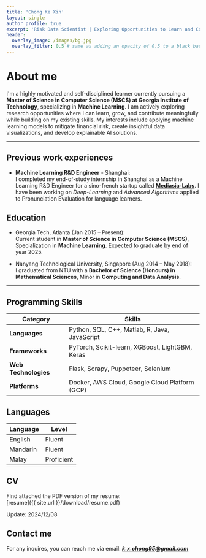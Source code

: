 ```yaml
---
title: 'Chong Ke Xin'
layout: single
author_profile: true
excerpt: 'Risk Data Scientist | Exploring Opportunities to Learn and Contribute'
header:
  overlay_image: /images/bg.jpg
  overlay_filter: 0.5 # same as adding an opacity of 0.5 to a black background
---
```


# About me

I'm a highly motivated and self-disciplined learner currently pursuing a **Master of Science in Computer Science (MSCS) at Georgia Institute of Technology**, specializing in **Machine Learning**. I am actively exploring research opportunities where I can learn, grow, and contribute meaningfully while building on my existing skills. My interests include applying machine learning models to mitigate financial risk, create insightful data visualizations, and develop explainable AI solutions.

---

## Previous work experiences

- **Machine Learning R&D Engineer** - Shanghai:  
  I completed my end-of-study internship in Shanghai as a Machine Learning R&D Engineer for a sino-french startup called **[Mediasia-Labs](http://mediasia-labs.com)**. I have been working on *Deep-Learning* and *Advanced Algorithms* applied to Pronunciation Evaluation for language learners.


## Education

- Georgia Tech, Atlanta (Jan 2015 – Present):  
  Current student in **Master of Science in Computer Science (MSCS)**, Specialization in **Machine Learning**. Expected to graduate by end of year 2025.

- Nanyang Technological University, Singapore (Aug 2014 – May 2018):  
  I graduated from NTU with a **Bachelor of Science (Honours) in Mathematical Sciences**, Minor in **Computing and Data Analysis**.

---

## Programming Skills

| **Category**        | **Skills**                                                              |
|---------------------|-------------------------------------------------------------------------|
| **Languages**       | Python, SQL, C++, Matlab, R, Java, JavaScript                           |
| **Frameworks**      | PyTorch, Scikit-learn, XGBoost, LightGBM, Keras                         |
| **Web Technologies**| Flask, Scrapy, Puppeteer, Selenium                                      |
| **Platforms**       | Docker, AWS Cloud, Google Cloud Platform (GCP)                          |

## Languages

| Language | Level  |
|----------|--------|
| English  | Fluent |
| Mandarin | Fluent |
| Malay    | Proficient |

## CV

Find attached the PDF version of my resume:  
[resume]({{ site.url }}/download/resume.pdf) 

Update: 2024/12/08

## Contact me

For any inquires, you can reach me via email: **_[k.x.chong95@gmail.com](mailto:k.x.chong95@gmail.com)_**
